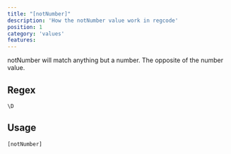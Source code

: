 ```yaml
---
title: "[notNumber]"
description: 'How the notNumber value work in regcode'
position: 1
category: 'values'
features:
---
```


notNumber will match anything but a number. The opposite of the number value.

## Regex

```
\D
```

## Usage

`[notNumber]`
